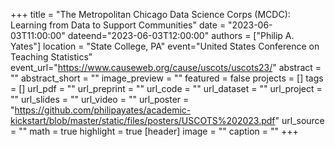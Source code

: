 +++ 
title = "The Metropolitan Chicago Data Science Corps (MCDC): Learning from Data to Support Communities" 
date = "2023-06-03T11:00:00" 
dateend="2023-06-03T12:00:00" 
authors = ["Philip A. Yates"] 
location = "State College, PA" 
event="United States Conference on Teaching Statistics" 
event_url="https://www.causeweb.org/cause/uscots/uscots23/" 
abstract = "" 
abstract_short = "" 
image_preview = "" 
featured = false 
projects = [] 
tags = [] 
url_pdf = "" 
url_preprint = "" 
url_code = "" 
url_dataset = "" 
url_project = "" 
url_slides = "" 
url_video = "" 
url_poster = "https://github.com/philipayates/academic-kickstart/blob/master/static/files/posters/USCOTS%202023.pdf" 
url_source = "" 
math = true 
highlight = true 
[header] 
image = "" 
caption = "" 
+++
